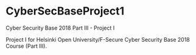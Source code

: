 # CyberSecBaseProject1
Cyber Security Base 2018 Part III - Project I

Project I for Helsinki Open University/F-Secure Cyber Security Base 2018 Course (Part III).
